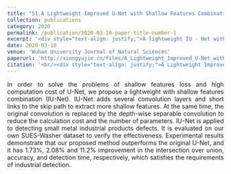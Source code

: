 ```yaml
---
title: "51.A Lightweight Improved U-Net with Shallow Features Combination and Its Application to Defect Detection"
collection: publications
category: 2020
permalink: /publication/2020-03-10-paper-title-number-1
excerpt: '<div style="text-align: justify;">A lightweight IU - Net with shallow features combination is proposed, reducing drawbacks, and is applied to detect small metal product defects, outperforming other methods.</div>'
date: 2020-03-10
venue: 'Wuhan University Journal of Natural Sciences'
paperurl: 'http://xiongyujie.cn/files/A_Lightweight_Improved_U-Net_with_Shallow_Features_Combination_and_Its_Application_to_Defect_Detection.pdf'
citation: '<br/><div style="text-align: justify;">A Lightweight Improved U-Net with Shallow Features Combination and Its Application to Defect Detection H. Wu, X.-K. Sun*, Y.-J. Xiong, Wuhan University Journal of Natural Sciences, 2020, 25 (5): 461-468</div>'
---
```


<div style="text-align: justify;">In order to solve the problems of shallow features loss and high computation cost of U-Net, we propose a lightweight with shallow features combination (IU-Net). IU-Net adds several convolution layers and short links to the skip path to extract more shallow features. At the same time, the original convolution is replaced by the depth-wise separable convolution to reduce the calculation cost and the number of parameters. IU-Net is applied to detecting small metal industrial products defects. It is evaluated on our own SUES-Washer dataset to verify the effectiveness. Experimental results demonstrate that our proposed method outperforms the original U-Net, and it has 1.73%, 2.08% and 11.2% improvement in the intersection over union, accuracy, and detection time, respectively, which satisfies the requirements of industrial detection.</div>

<br/>

